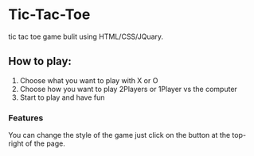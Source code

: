 # Tic-Tac-Toe
tic tac toe game bulit using HTML/CSS/JQuary.
## How to play:
1. Choose what you want to play with X or O
2. Choose how you want to play 2Players or 1Player vs the computer
3. Start to play and have fun

### Features
You can change the style of the game just click on the button at the top-right of the page.
